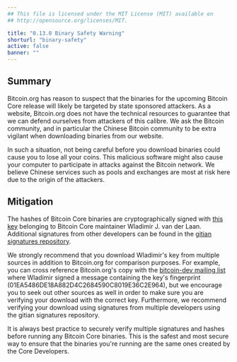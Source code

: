 ```yaml
---
## This file is licensed under the MIT License (MIT) available on
## http://opensource.org/licenses/MIT.

title: "0.13.0 Binary Safety Warning"
shorturl: "binary-safety"
active: false
banner: ""
---
```


## Summary

Bitcoin.org has reason to suspect that the binaries for the upcoming Bitcoin Core release will likely be targeted by
state sponsored attackers. As a website, Bitcoin.org does not have the technical resources to guarantee
that we can defend ourselves from attackers of this calibre. We ask the Bitcoin community,
and in particular the Chinese Bitcoin community to be extra vigilant when downloading binaries from our website.

In such a situation, not being careful before you download binaries could cause you to lose all your coins. This malicious software
might also cause your computer to participate in attacks against the Bitcoin network. We believe Chinese services such as pools and exchanges
are most at risk here due to the origin of the attackers.

## Mitigation

The hashes of Bitcoin Core binaries are cryptographically signed with [this key](https://bitcoin.org/laanwj-releases.asc) belonging to Bitcoin Core maintainer Wladimir J. van der Laan. Additional signatures from other developers can be found in the [gitian signatures repository](https://github.com/bitcoin-core/gitian.sigs).

We strongly recommend that you download Wladimir's key from multiple sources in addition to Bitcoin.org for comparison purposes. For example, you can cross reference Bitcoin.org's copy with the [bitcoin-dev mailing list](https://lists.linuxfoundation.org/pipermail/bitcoin-dev/2015-June/009045.html) where Wladimir signed a message containing the key's fingerprint (01EA5486DE18A882D4C2684590C8019E36C2E964), but we encourage you to seek out other sources as well in order to make sure you are verifying your download with the correct key. Furthermore, we recommend verifying your download using signatures from multiple developers using the gitian signatures repository.

It is always best practice to securely verify multiple signatures and hashes before running any Bitcoin Core binaries. This is the safest and most secure way to ensure that the binaries you're running are the same ones created by the Core Developers.
